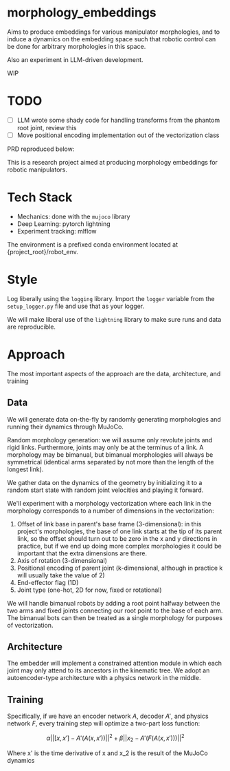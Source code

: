 # morphology_embeddings
Aims to produce embeddings for various manipulator morphologies, and to induce a dynamics on the embedding space such that robotic control can be done for arbitrary morphologies in this space.

Also an experiment in LLM-driven development.

WIP

# TODO
- [ ] LLM wrote some shady code for handling transforms from the phantom root joint, review this
- [ ] Move positional encoding implementation out of the vectorization class

PRD reproduced below:

This is a research project aimed at producing morphology embeddings for robotic manipulators.

# Tech Stack
- Mechanics: done with the `mujoco` library
- Deep Learning: pytorch lightning
- Experiment tracking: mlflow

The environment is a prefixed conda environment located at {project_root}/robot_env.

# Style
Log liberally using the `logging` library. Import the `logger` variable from the `setup_logger.py` file and use that as your logger.

We will make liberal use of the `lightning` library to make sure runs and data are reproducible.

# Approach
The most important aspects of the approach are the data, architecture, and training

## Data
We will generate data on-the-fly by randomly generating morphologies and running their dynamics through MuJoCo.

Random morphology generation: we will assume only revolute joints and rigid links. Furthermore, joints may only be at the terminus of a link. A morphology may be bimanual, but bimanual morphologies will always be symmetrical (identical arms separated by not more than the length of the longest link).

We gather data on the dynamics of the geometry by initializing it to a random start state with random joint velocities and playing it forward.

We'll experiment with a morphology vectorization where each link in the morphology corresponds to a number of dimensions in the vectorization:

1. Offset of link base in parent's base frame (3-dimensional): in this project's morphologies, the base of one link starts at the tip of its parent link, so the offset should turn out to be zero in the x and y directions in practice, but if we end up doing more complex morphologies it could be important that the extra dimensions are there.
2. Axis of rotation (3-dimensional)
3. Positional encoding of parent joint (k-dimensional, although in practice k will usually take the value of 2)
4. End-effector flag (1D)
5. Joint type (one-hot, 2D for now, fixed or rotational)

We will handle bimanual robots by adding a root point halfway between the two arms and fixed joints connecting our root point to the base of each arm. The bimanual bots can then be treated as a single morphology for purposes of vectorization.

## Architecture
The embedder will implement a constrained attention module in which each joint may only attend to its ancestors in the kinematic tree. We adopt an autoencoder-type architecture with a physics network in the middle. 

## Training
Specifically, if we have an encoder network $A$, decoder $A'$, and physics network $F$, every training step will optimize a two-part loss function:

$$\alpha ||[x, x'] - A'(A(x, x'))||^2 + \beta ||x_2 - A'(F(A(x, x')))||^2$$

Where x' is the time derivative of x and x_2 is the result of the MuJoCo dynamics